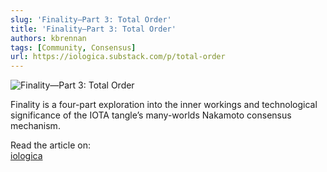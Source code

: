 ```yaml
---
slug: 'Finality—Part 3: Total Order'
title: 'Finality—Part 3: Total Order'
authors: kbrennan
tags: [Community, Consensus]
url: https://iologica.substack.com/p/total-order
---
```


![Finality—Part 3: Total Order](https://cdn.substack.com/image/fetch/w_1456,c_limit,f_auto,q_auto:good,fl_progressive:steep/https%3A%2F%2Fbucketeer-e05bbc84-baa3-437e-9518-adb32be77984.s3.amazonaws.com%2Fpublic%2Fimages%2Fe5dc558e-2918-444a-a5de-061bb7da72f8_1200x630.jpeg)

Finality is a four-part exploration into the inner workings and technological significance of the IOTA tangle’s many-worlds Nakamoto consensus mechanism.

Read the article on:  
[iologica](https://iologica.substack.com/p/total-order)
